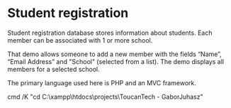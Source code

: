 # Student registration



Student registration database stores information about students. Each member can be associated with 1 or more school.

That demo allows someone to add a new member with the fields “Name”, “Email Address” and "School" (selected from a list). The demo displays all members for a selected school.   

The primary language used here is PHP and an MVC framework.

cmd /K "cd C:\xampp\htdocs\projects\ToucanTech - GaborJuhasz"
